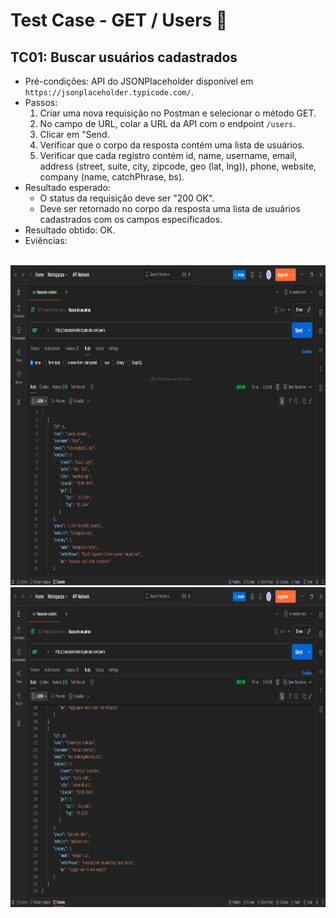 # Test Case - GET / Users 👤

## TC01: Buscar usuários cadastrados
- Pré-condições: API do JSONPlaceholder disponível em `https://jsonplaceholder.typicode.com/`.
- Passos:
    1. Criar uma nova requisição no Postman e selecionar o método GET.
    2. No campo de URL, colar a URL da API com o endpoint `/users`.
    3. Clicar em "Send.
    4. Verificar que o corpo da resposta contém uma lista de usuários.
    5. Verificar que cada registro contém id, name, username, email, address (street, suite, city, zipcode, geo (lat, lng)), phone, website, company (name, catchPhrase, bs).
- Resultado esperado:
    - O status da requisição deve ser "200 OK".
    - Deve ser retornado no corpo da resposta uma lista de usuários cadastrados com os campos especificados.
- Resultado obtido: OK.
- Eviências: 

<br> 
<img src="screenshots/result_get_users_01.png" width="960" height="512">

<br>

<img src="screenshots/result_get_users_10.png" width="960" height="512">